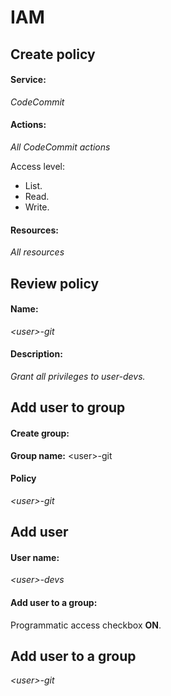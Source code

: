 # IAM
## Create policy
#### Service:

*CodeCommit*

#### Actions:

*All CodeCommit actions*

Access level:
- List.
- Read.
- Write.

#### Resources:

*All resources*

## Review policy
#### Name:

*\<user>-git*

#### Description:

*Grant all privileges to user-devs.*

## Add user to group
#### Create group:

**Group name:** \<user>-git

#### Policy

*\<user>-git*

## Add user
#### User name:

*\<user>-devs*

#### Add user to a group:

Programmatic access checkbox **ON**.

## Add user to a group

*\<user>-git*